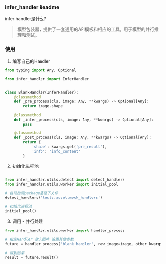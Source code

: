 ### infer_handler Readme


infer handler是什么?

> 模型包装器，提供了一套通用的API模板和相应的工具，用于模型的并行推理和测试。

### 使用

1. 编写自己的Handler

```python
from typing import Any, Optional

from infer_handler import InferHandler


class BlankHandler(InferHandler):
    @classmethod
    def _pre_process(cls, image: Any, **kwargs) -> Optional[Any]:
        return image.shape

    @classmethod
    def _infer_process(cls, image: Any, **kwargs) -> Optional[Any]:
        pass

    @classmethod
    def _post_process(cls, image: Any, **kwargs) -> Optional[Any]:
        return {
            'shape': kwargs.get('pre_result'),
            'info': 'info_content'
        }

```

2. 初始化进程池

```python

from infer_handler.utils.detect import detect_handlers
from infer_handler.utils.worker import initial_pool

# 自动检测package路径下文件
detect_handlers('tests.asset.mock_handlers')

# 初始化进程池
initial_pool()
``` 

3. 调用 - 并行处理

```python
from infer_handler.utils.worker import handler_process

# 指定Handler 放入图片 设置其他参数
future = handler_process('blank_handler', raw_image=image, other_kwargs={'info': 'info_content'})

# 得到结果
result = future.result()
```